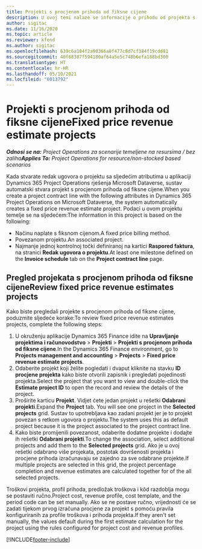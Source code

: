 ```yaml
---
title: Projekti s procjenom prihoda od fiksne cijene
description: U ovoj temi nalaze se informacije o prihodu od projekta s fiksnom cijenom.
author: sigitac
ms.date: 11/16/2020
ms.topic: article
ms.reviewer: kfend
ms.author: sigitac
ms.openlocfilehash: 639c6a104f2a90366a0f477c0d7cf384f19cdd81
ms.sourcegitcommit: 40f68387f594180af64a5e5c748b6efa188bd300
ms.translationtype: HT
ms.contentlocale: hr-HR
ms.lasthandoff: 05/10/2021
ms.locfileid: "6013792"
---
```

# <a name="fixed-price-revenue-estimate-projects"></a><span data-ttu-id="f24a6-103">Projekti s procjenom prihoda od fiksne cijene</span><span class="sxs-lookup"><span data-stu-id="f24a6-103">Fixed price revenue estimate projects</span></span> 

<span data-ttu-id="f24a6-104">_**Odnosi se na:** Project Operations za scenarije temeljene na resursima / bez zaliha_</span><span class="sxs-lookup"><span data-stu-id="f24a6-104">_**Applies To:** Project Operations for resource/non-stocked based scenarios_</span></span>

<span data-ttu-id="f24a6-105">Kada stvarate redak ugovora o projektu sa sljedećim atributima u aplikaciji Dynamics 365 Project Operations rješenja Microsoft Dataverse, sustav automatski stvara projekt s procjenom prihoda od fiksne cijene.</span><span class="sxs-lookup"><span data-stu-id="f24a6-105">When you create a project contract line with the following attributes in Dynamics 365 Project Operations on Microsoft Dataverse, the system automatically creates a fixed price revenue estimate project.</span></span> <span data-ttu-id="f24a6-106">Podaci u ovom projektu temelje se na sljedećem:</span><span class="sxs-lookup"><span data-stu-id="f24a6-106">The information in this project is based on the following:</span></span>

  - <span data-ttu-id="f24a6-107">Načinu naplate s fiksnom cijenom.</span><span class="sxs-lookup"><span data-stu-id="f24a6-107">A fixed price billing method.</span></span>
  - <span data-ttu-id="f24a6-108">Povezanom projektu.</span><span class="sxs-lookup"><span data-stu-id="f24a6-108">An associated project.</span></span>
  - <span data-ttu-id="f24a6-109">Najmanje jednoj kontrolnoj točki definiranoj na kartici **Raspored faktura**, na stranici **Redak ugovora o projektu**.</span><span class="sxs-lookup"><span data-stu-id="f24a6-109">At least one milestone defined on the **Invoice schedule** tab on the **Project contract line** page.</span></span>

## <a name="review-fixed-price-revenue-estimates-projects"></a><span data-ttu-id="f24a6-110">Pregled projekata s procjenom prihoda od fiksne cijene</span><span class="sxs-lookup"><span data-stu-id="f24a6-110">Review fixed price revenue estimates projects</span></span>
<span data-ttu-id="f24a6-111">Kako biste pregledali projekte s procjenom prihoda od fiksne cijene, poduzmite sljedeće korake:</span><span class="sxs-lookup"><span data-stu-id="f24a6-111">To review fixed price revenue estimates projects, complete the following steps:</span></span>

1. <span data-ttu-id="f24a6-112">U okruženju aplikacije Dynamics 365 Finance idite na **Upravljanje projektima i računovodstvo** > **Projekti** > **Projekti s procjenom prihoda od fiksne cijene**.</span><span class="sxs-lookup"><span data-stu-id="f24a6-112">In the Dynamics 365 Finance environment, go to **Projects management and accounting** > **Projects** > **Fixed price revenue estimate projects**.</span></span>
2. <span data-ttu-id="f24a6-113">Odaberite projekt koji želite pogledati i dvaput kliknite na stavku **ID procjene projekta** kako biste otvorili zapisnik i pregledati pojedinosti projekta.</span><span class="sxs-lookup"><span data-stu-id="f24a6-113">Select the project that you want to view and double-click the **Estimate project ID** to open the record and review the details of the project.</span></span>
3. <span data-ttu-id="f24a6-114">Proširite karticu **Projekt**. Vidjet ćete jedan projekt u rešetki **Odabrani projekti**.</span><span class="sxs-lookup"><span data-stu-id="f24a6-114">Expand the **Project** tab. You will see one project in the **Selected projects** grid.</span></span> <span data-ttu-id="f24a6-115">Sustav to upotrebljava kao zadani projekt jer je to projekt povezan s retkom ugovora o projektu.</span><span class="sxs-lookup"><span data-stu-id="f24a6-115">The system uses this as default project because it is the project associated to the project contract line.</span></span> 
4. <span data-ttu-id="f24a6-116">Kako biste promijenili povezanost, odaberite dodatne projekte i dodajte ih rešetki **Odabrani projekti**.</span><span class="sxs-lookup"><span data-stu-id="f24a6-116">To change the association, select additional projects and add them to the **Selected projects** grid.</span></span> <span data-ttu-id="f24a6-117">Ako je u ovoj rešetki odabrano više projekata, postotak dovršenosti projekta i procjene prihoda izračunavaju se zajedno za sve odabrane projekte.</span><span class="sxs-lookup"><span data-stu-id="f24a6-117">If multiple projects are selected in this grid, the project percentage completion and revenue estimates are calculated together for of the all selected projects.</span></span>

  <span data-ttu-id="f24a6-118">Troškovi projekta, profil prihoda, predložak troškova i kôd razdoblja mogu se postaviti ručno.</span><span class="sxs-lookup"><span data-stu-id="f24a6-118">Project cost, revenue profile, cost template, and the period code can be set manually.</span></span> <span data-ttu-id="f24a6-119">Ako se ne postave ručno, vrijednosti će se zadati tijekom prvog izračuna procjene za projekt s pomoću pravila konfiguriranih za profile troškova i prihoda projekta.</span><span class="sxs-lookup"><span data-stu-id="f24a6-119">If they aren't set manually, the values default during the first estimate calculation for the project using the rules configured for project cost and revenue profiles.</span></span>



[!INCLUDE[footer-include](../includes/footer-banner.md)]